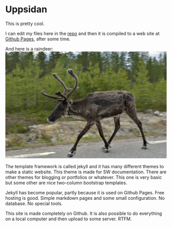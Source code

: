 # Uppsidan

This is pretty cool.

I can edit my files here in the [repo](https://github.com/Uppsidan/Uppsidan.github.io) and then it is compiled to a web site at 
[Github Pages](https://uppsidan.github.io/), after some time.

And here is a raindeer:
![raindeer](20150713_185711_4672.jpg)

The template framework is called jekyll and it has many different themes to make a static website. This theme is made for SW documentation. There are other themes for blogging or portfolios or whatever. This one is very basic but some other are nice two-column bootstrap templates.

Jekyll has become popular, partly because it is used on Github Pages. Free hosting is good. Simple markdown pages and some small configuration. No database. No special tools.

This site is made completely on Github. It is also possible to do everything on a local computer and then upload to some server. RTFM.

